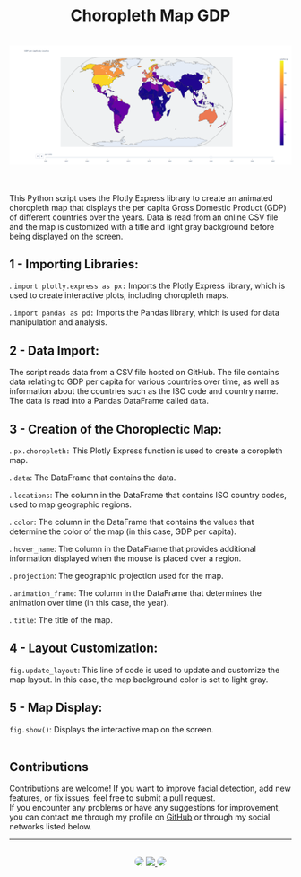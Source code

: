 <h1 align="center">Choropleth Map GDP</h1>
</br>

<div align="center">
<img src="https://github.com/SidneyTeodoroJr/choropleth_map_GDP/blob/main/capita.png"    alt="choropleth map">
</div>
</br>
</br>


This Python script uses the Plotly Express library to create an animated choropleth map that displays the per capita Gross Domestic Product (GDP) of different countries over the years. Data is read from an online CSV file and the map is customized with a title and light gray background before being displayed on the screen.
</br>

## 1 - Importing Libraries:

. `import plotly.express as px:` Imports the Plotly Express library, which is used to create interactive plots, including choropleth maps.

. `import pandas as pd:` Imports the Pandas library, which is used for data manipulation and analysis.
</br>

## 2 - Data Import:

The script reads data from a CSV file hosted on GitHub. The file contains data relating to GDP per capita for various countries over time, as well as information about the countries such as the ISO code and country name. The data is read into a Pandas DataFrame called `data`.
</br>

## 3 - Creation of the Choroplectic Map:

. `px.choropleth:` This Plotly Express function is used to create a coropleth map. 

. `data`: The DataFrame that contains the data.

. `locations`: The column in the DataFrame that contains ISO country codes, used to map geographic regions.

. `color`: The column in the DataFrame that contains the values ​​that determine the color of the map (in this case, GDP per capita).

. `hover_name`: The column in the DataFrame that provides additional information displayed when the mouse is placed over a region.

. `projection`: The geographic projection used for the map.

. `animation_frame`: The column in the DataFrame that determines the animation over time (in this case, the year).

. `title`: The title of the map.
</br>

## 4 - Layout Customization:

`fig.update_layout`: This line of code is used to update and customize the map layout. In this case, the map background color is set to light gray.
</br>

## 5 - Map Display:

`fig.show()`: Displays the interactive map on the screen.
</br>
</br>

## Contributions

<p>
Contributions are welcome! If you want to improve facial detection, add new features, or fix issues, feel free to submit a pull request. </br>If you encounter any problems or have any suggestions for improvement, you can contact me through my profile on <a href="https://github.com/SidneyTeodoroJr" target="_blank">GitHub</a> or through my social networks listed below.
</p>

<hr>
</br>

<div align="center">
<a href="https://www.facebook.com/profile.php?id=100091086461235" target="_blank"><img src="https://img.shields.io/badge/-Facebook-%230077B5?style=for-the-badge&logo=facebook&logoColor=white" style="border-radius: 30px" target="_blank"></a>
<a href="https://www.instagram.com/sidneyteodoroaraujo" target="_blank"><img src="https://img.shields.io/badge/-Instagram-%23E4405F?style=for-the-badge&logo=instagram&logoColor=white"</a>
<a href="https://www.linkedin.com/in/sidney-teodoro-4a4a8119b?lipi=urn%3Ali%3Apage%3Ad_flagship3_profile_view_base_contact_details%3B%2FevuTOiSSJS2hWGCZgtZiQ%3D%3D" target="_blank"><img src="https://img.shields.io/badge/-LinkedIn-%230077B5?style=for-the-badge&logo=linkedin&logoColor=white" style="border-radius: 30px" target="_blank"></a>
</div>
